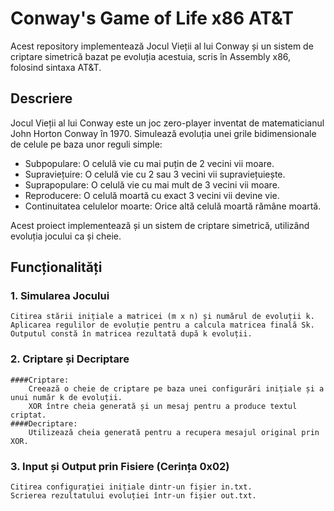 # Conway's Game of Life x86 AT&T

Acest repository implementează Jocul Vieții al lui Conway și un sistem de criptare simetrică bazat pe evoluția acestuia, scris în Assembly x86, folosind sintaxa AT&T.

## Descriere

Jocul Vieții al lui Conway este un joc zero-player inventat de matematicianul John Horton Conway în 1970. Simulează evoluția unei grile bidimensionale de celule pe baza unor reguli simple:

-    Subpopulare: O celulă vie cu mai puțin de 2 vecini vii moare.
-    Supraviețuire: O celulă vie cu 2 sau 3 vecini vii supraviețuiește.
-    Suprapopulare: O celulă vie cu mai mult de 3 vecini vii moare.
-    Reproducere: O celulă moartă cu exact 3 vecini vii devine vie.
-    Continuitatea celulelor moarte: Orice altă celulă moartă rămâne moartă.

Acest proiect implementează și un sistem de criptare simetrică, utilizând evoluția jocului ca și cheie.

## Funcționalități

### 1. Simularea Jocului 

    Citirea stării inițiale a matricei (m x n) și numărul de evoluții k.
    Aplicarea regulilor de evoluție pentru a calcula matricea finală Sk.
    Outputul constă în matricea rezultată după k evoluții.

### 2. Criptare și Decriptare 

    ####Criptare:
        Creează o cheie de criptare pe baza unei configurări inițiale și a unui număr k de evoluții.
        XOR între cheia generată și un mesaj pentru a produce textul criptat.
    ####Decriptare:
        Utilizează cheia generată pentru a recupera mesajul original prin XOR.

### 3. Input și Output prin Fisiere (Cerința 0x02)

    Citirea configurației inițiale dintr-un fișier in.txt.
    Scrierea rezultatului evoluției într-un fișier out.txt.
